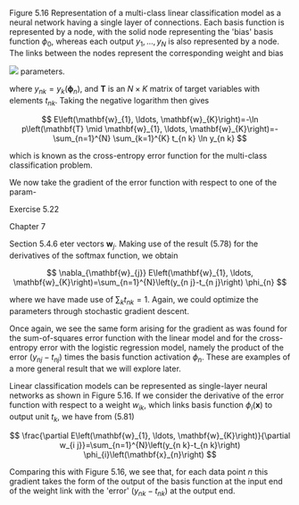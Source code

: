 Figure 5.16 Representation of a multi-class linear classification model as a neural network having a single layer of connections. Each basis function is represented by a node, with the solid node representing the 'bias' basis function $\phi_{0}$, whereas each output $y_{1}, \ldots, y_{N}$ is also represented by a node. The links between the nodes represent the corresponding weight and bias

![](https://cdn.mathpix.com/cropped/2024_05_26_4ee214bfb89bd0af3d94g-1.jpg?height=344&width=654&top_left_y=209&top_left_x=992)
parameters.

where $y_{n k}=y_{k}\left(\boldsymbol{\phi}_{n}\right)$, and $\mathbf{T}$ is an $N \times K$ matrix of target variables with elements $t_{n k}$. Taking the negative logarithm then gives

$$
E\left(\mathbf{w}_{1}, \ldots, \mathbf{w}_{K}\right)=-\ln p\left(\mathbf{T} \mid \mathbf{w}_{1}, \ldots, \mathbf{w}_{K}\right)=-\sum_{n=1}^{N} \sum_{k=1}^{K} t_{n k} \ln y_{n k}
$$

which is known as the cross-entropy error function for the multi-class classification problem.

We now take the gradient of the error function with respect to one of the param-

Exercise 5.22

Chapter 7

Section 5.4.6 eter vectors $\mathbf{w}_{j}$. Making use of the result (5.78) for the derivatives of the softmax function, we obtain

$$
\nabla_{\mathbf{w}_{j}} E\left(\mathbf{w}_{1}, \ldots, \mathbf{w}_{K}\right)=\sum_{n=1}^{N}\left(y_{n j}-t_{n j}\right) \phi_{n}
$$

where we have made use of $\sum_{k} t_{n k}=1$. Again, we could optimize the parameters through stochastic gradient descent.

Once again, we see the same form arising for the gradient as was found for the sum-of-squares error function with the linear model and for the cross-entropy error with the logistic regression model, namely the product of the error $\left(y_{n j}-t_{n j}\right)$ times the basis function activation $\phi_{n}$. These are examples of a more general result that we will explore later.

Linear classification models can be represented as single-layer neural networks as shown in Figure 5.16. If we consider the derivative of the error function with respect to a weight $w_{i k}$, which links basis function $\phi_{i}(\mathbf{x})$ to output unit $t_{k}$, we have from $(5.81)$

$$
\frac{\partial E\left(\mathbf{w}_{1}, \ldots, \mathbf{w}_{K}\right)}{\partial w_{i j}}=\sum_{n=1}^{N}\left(y_{n k}-t_{n k}\right) \phi_{i}\left(\mathbf{x}_{n}\right)
$$

Comparing this with Figure 5.16, we see that, for each data point $n$ this gradient takes the form of the output of the basis function at the input end of the weight link with the 'error' $\left(y_{n k}-t_{n k}\right)$ at the output end.